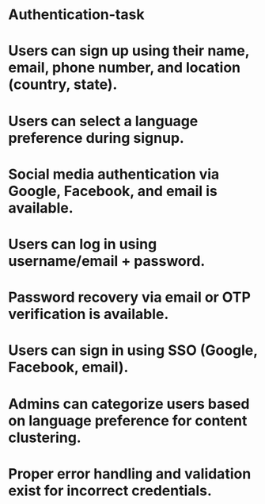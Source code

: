 # Authentication-task
# Users can sign up using their name, email, phone number, and location (country, state).
# Users can select a language preference during signup.
# Social media authentication via Google, Facebook, and email is available.
# Users can log in using username/email + password.
# Password recovery via email or OTP verification is available.
# Users can sign in using SSO (Google, Facebook, email).
# Admins can categorize users based on language preference for content clustering.
# Proper error handling and validation exist for incorrect credentials.
